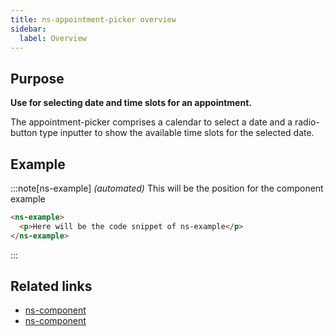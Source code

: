```yaml
---
title: ns-appointment-picker overview
sidebar:
  label: Overview
---
```


## Purpose

<!--_(automated)_--> 
**Use for selecting date and time slots for an appointment.**

The appointment-picker comprises a calendar  to select a date and a radio-button type inputter to show the available time slots for the selected date.

## Example

:::note[ns-example]
_(automated)_ This will be the position for the component example

```html
<ns-example>
  <p>Here will be the code snippet of ns-example</p>
</ns-example>
```
:::

## Related links

- [ns-component](#!)
- [ns-component](#!)
